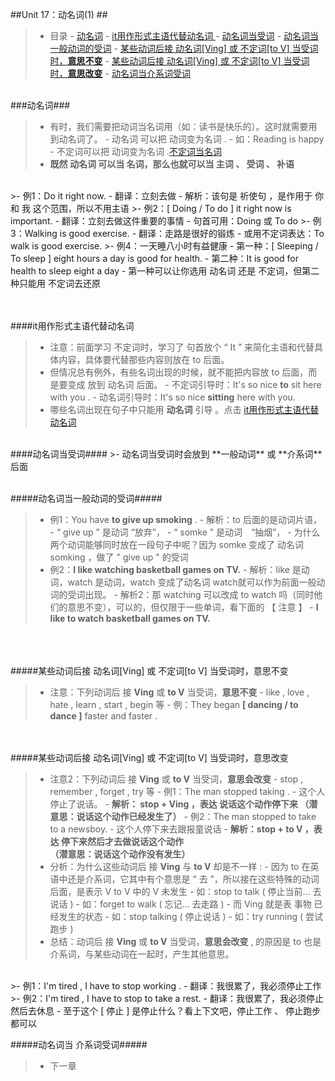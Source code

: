 ##Unit 17：动名词(1) ##

>- 目录
    - <a href="#A1">动名词</a>
        - <a href="#A2">it用作形式主语代替动名词  </a>
    - <a href="#B1">动名词当受词</a>
        - <a href="#B2">动名词当一般动词的受词</a>
            - <a href="#B21">某些动词后接 动名词[Ving] 或 不定词[to V] 当受词时，**意思不变**</a>
            - <a href="#B22">某些动词后接 动名词[Ving] 或 不定词[to V] 当受词时，**意思改变**</a>
        - <a href="#B3">动名词当介系词受词</a>
    
<a id="A1"></a>
<br/>
###动名词###
>- 有时，我们需要把动词当名词用（如：读书是快乐的）。这时就需要用到动名词了。
    - 动名词 可以把 动词变为名词 .
        - 如：Reading is happy
    - 不定词可以把 动词变为名词 .<a href="https://github.com/smartMao/blog/blob/master/English/Lesson%2014%20-%2016%20%E4%B8%8D%E5%AE%9A%E8%AF%8D(to%20V)/Unit%2014%EF%BC%9A%E4%B8%8D%E5%AE%9A%E8%AF%8D(1).md#A1">不定词当名词</a>
>- **既然 动名词 可以当 名词，那么也就可以当 主词 、 受词 、 补语**
 
    
    
<br/>
>- 例1：Do it right now.
    - 翻译：立刻去做
    - 解析：该句是 祈使句 ，是作用于 你 和 我 这个范围，所以不用主语
>- 例2：[ Doing / To do ] it right now is important.
    - 翻译：立刻去做这件重要的事情
    - 句首可用：Doing 或 To do
>- 例3：Walking is good exercise.
    - 翻译：走路是很好的锻炼
    - 或用不定词表达：To walk is good exercise.
>- 例4：一天睡八小时有益健康
    - 第一种：[ Sleeping / To sleep ] eight hours a day is good for health.
    - 第二种：It is good for health to sleep eight a day
    - 第一种可以让你选用 动名词 还是 不定词，但第二种只能用 不定词去还原
  

<a id="A2"></a>  
<br/>
####it用作形式主语代替动名词  
>- 注意：前面学习 不定词时，学习了 句首放个 “ It ” 来简化主语和代替具体内容，具体要代替那些内容则放在 to 后面。
>- 但情况总有例外，有些名词出现的时候，就不能把内容放 to 后面，而是要变成 放到 动名词  后面。
    - 不定词引导时：It's so nice **to** sit here with you .
    - 动名词引导时：It's so nice **sitting** here with you.
 >- 哪些名词出现在句子中只能用 **动名词** 引导 。点击
<a href="http://www.yygrammar.com/Article/201103/1989.html" >it用作形式主语代替动名词</a>

<br/>
####动名词当受词####
>- 动名词当受词时会放到 **一般动词** 或 **介系词** 后面

<a id="B2"></a>
<br/>
#####动名词当一般动词的受词#####
>- 例1：You have **to give up smoking** .
    - 解析：to 后面的是动词片语，
        - “ give up  ” 是动词 “放弃”，
        - “ somke ” 是动词　“抽烟”，
        - 为什么两个动词能够同时放在一段句子中呢？因为 somke 变成了 动名词 somking ，做了 " give up " 的受词    
>- 例2：**I like watching basketball games on TV.**
    - 解析：like 是动词，watch 是动词，watch 变成了动名词 watch就可以作为前面一般动词的受词出现。
    - 解析2：那 watching 可以改成 to watch 吗（同时他们的意思不变），可以的，但仅限于一些单词，看下面的 【 注意 】
        - **I like to watch basketball games on TV.**
   

<a id="B21"></a>        
<br/>        
#####某些动词后接 动名词[Ving] 或 不定词[to V] 当受词时，意思不变 
>- 注意：下列动词后 接 **Ving** 或 **to V** 当受词，**意思不变**
    - like , love , hate , learn , start , begin 等
    - 例：They began **[ dancing / to dance ]** faster and faster .
  

<a id="B22"></a>    
<br/>
#####某些动词后接 动名词[Ving] 或 不定词[to V] 当受词时，意思改变 
>- 注意2：下列动词后 接 **Ving** 或 **to V** 当受词，**意思会改变**
    - stop , remember , forget , try 等
    - 例1：The man stopped taking .
        - 这个人停止了说话。
        - **解析： stop + Ving ，表达 说话这个动作停下来
        （潜意思：说话这个动作已经发生了）**
    - 例2：The man stopped to take to a newsboy.
        - 这个人停下来去跟报童说话
        - **解析：stop + to V ，表达 停下来然后才去做说话这个动作  
        （潜意思：说话这个动作没有发生）**
>- 分析：为什么这些动词后 接 **Ving** 与 **to V** 却是不一样 : 
    - 因为 to 在英语中还是介系词，它其中有个意思是 “ 去 ”，所以接在这些特殊的动词后面，是表示 V to V  中的 V 未发生
        - 如：stop to talk ( 停止当前... 去说话 )
        - 如：forget to walk ( 忘记... 去走路 )
    - 而 Ving 就是表 事物 已经发生的状态
        - 如：stop talking ( 停止说话 )
        - 如：try running ( 尝试跑步 ) 
>- 总结：动词后 接 **Ving** 或 **to V** 当受词，**意思会改变** , 的原因是 to 也是介系词，与某些动词在一起时，产生其他意思。

<br/>
>- 例1：I'm tired , I have to stop working .
    - 翻译：我很累了，我必须停止工作
>- 例2：I'm tired , I have to stop to take a rest.
    - 翻译：我很累了，我必须停止 然后去休息
        - 至于这个 [ 停止 ] 是停止什么？看上下文吧，停止工作 、 停止跑步 都可以
        
    
        

#####动名词当 介系词受词#####
>- 下一章
